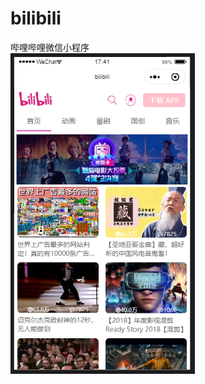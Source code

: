 # bilibili
哔哩哔哩微信小程序<br>
![avatar](https://github.com/taoxiaofeng/bilibili/blob/master/icons/bilibili.png)
